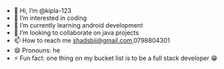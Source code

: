 - 👋 Hi, I’m @kipla-123
- 👀 I’m interested in coding 
- 🌱 I’m currently learning android development
- 💞️ I’m looking to collaborate on java projects 
- 📫 How to reach me shadsbii@gmail.com,0798804301
- 😄 Pronouns: he
- ⚡ Fun fact: one thing on my bucket list is to be a full stack developer 😁

<!---
kipla-123/kipla-123 is a ✨ special ✨ repository because its `README.md` (this file) appears on your GitHub profile.
You can click the Preview link to take a look at your changes.
--->
